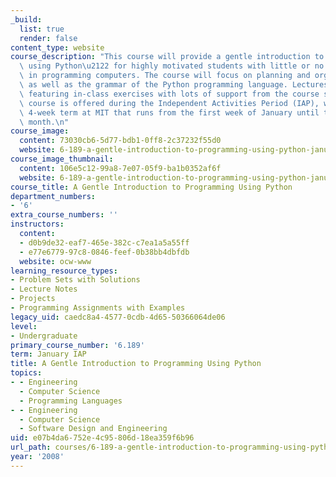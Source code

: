 ```yaml
---
_build:
  list: true
  render: false
content_type: website
course_description: "This course will provide a gentle introduction to programming\
  \ using Python\u2122 for highly motivated students with little or no prior experience\
  \ in programming computers. The course will focus on planning and organizing programs,\
  \ as well as the grammar of the Python programming language. Lectures will be interactive\
  \ featuring in-class exercises with lots of support from the course staff.\n\nThis\
  \ course is offered during the Independent Activities Period (IAP), which is a special\
  \ 4-week term at MIT that runs from the first week of January until the end of the\
  \ month.\n"
course_image:
  content: 73030cb6-5d77-bdb1-0ff8-2c37232f55d0
  website: 6-189-a-gentle-introduction-to-programming-using-python-january-iap-2008
course_image_thumbnail:
  content: 106e5c12-99a8-7e07-05f9-ba1b0352af6f
  website: 6-189-a-gentle-introduction-to-programming-using-python-january-iap-2008
course_title: A Gentle Introduction to Programming Using Python
department_numbers:
- '6'
extra_course_numbers: ''
instructors:
  content:
  - d0b9de32-eaf7-465e-382c-c7ea1a5a55ff
  - e77e6779-97c8-0846-feef-0b38bb4dbfdb
  website: ocw-www
learning_resource_types:
- Problem Sets with Solutions
- Lecture Notes
- Projects
- Programming Assignments with Examples
legacy_uid: caedc8a4-4577-0cdb-4d65-50366064de06
level:
- Undergraduate
primary_course_number: '6.189'
term: January IAP
title: A Gentle Introduction to Programming Using Python
topics:
- - Engineering
  - Computer Science
  - Programming Languages
- - Engineering
  - Computer Science
  - Software Design and Engineering
uid: e07b4da6-752e-4c95-806d-18ea359f6b96
url_path: courses/6-189-a-gentle-introduction-to-programming-using-python-january-iap-2008
year: '2008'
---
```

